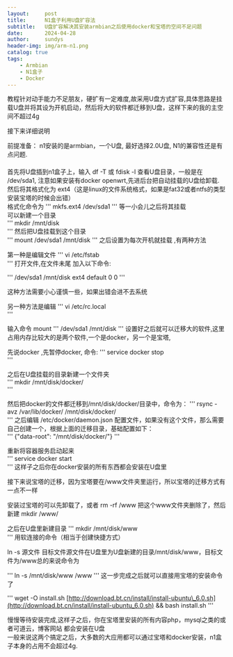 ```yaml
---
layout:     post
title:      N1盒子利用U盘扩容法
subtitle:   U盘扩容解决其安装armbian之后使用docker和宝塔的空间不足问题 
date:       2024-04-28
author:     sundys
header-img: img/arm-n1.png
catalog: true
tags:
    - Armbian
    - N1盒子
    - Docker	
---
```




 
 


教程针对动手能力不足朋友，硬扩有一定难度,故采用U盘方式扩容,具体思路是挂载U盘并将其设为开机启动，然后将大的软件都迁移到U盘，这样下来的我的主空间不超过4g

接下来详细说明  

前提准备：  n1安装的是armbian，一个U盘, 最好选择2.0U盘, N1的兼容性还是有点问题.

####

首先将U盘插到n1盒子上，输入 df -T 或 fdisk -l  查看U盘目录，一般是在 /dev/sda1, 注意如果安装有docker openwrt,先进后台把自动挂载的U盘给卸载.
然后将其格式化为 ext4（这是linux的文件系统格式，如果是fat32或者ntfs的类型安装宝塔的时候会出错）  
格式化命令为 
'''
mkfs.ext4 /dev/sda1
'''
等一小会儿之后将其挂载  
可以新建一个目录  
'''
mkdir /mnt/disk  
'''
然后把U盘挂载到这个目录  
'''
mount /dev/sda1 /mnt/disk
'''
之后设置为每次开机就挂载 ,有两种方法  

第一种是编辑文件 
'''
vi /etc/fstab  
'''
打开文件,在文件未尾 加入以下命令:

'''
/dev/sda1 /mnt/disk ext4 default 0 0
'''

这种方法需要小心谨慎一些，如果出错会进不去系统  

另一种方法是编辑 
'''
vi /etc/rc.local  
'''

输入命令 mount
'''
/dev/sda1 /mnt/disk
'''
设置好之后就可以迁移大的软件,这里占用内存比较大的是两个软件,一个是docker，另一个是宝塔,

先说docker ,先暂停docker, 命令:
'''
service docker stop  
'''

之后在U盘挂载的目录新建一个文件夹  
'''
mkdir /mnt/disk/docker/  
'''

然后把docker的文件都迁移到/mnt/disk/docker/目录中，命令为：
 '''
rsync -avz /var/lib/docker/ /mnt/disk/docker/  
'''
之后编辑 /etc/docker/daemon.json 配置文件，如果没有这个文件，那么需要自己创建一个，根据上面的迁移目录，基础配置如下：  
'''
{"data-root": "/mnt/disk/docker/"} 
 '''
  
重新将容器服务启动起来  
'''
service docker start  
'''
这样子之后你在docker安装的所有东西都会安装在U盘里

接下来说宝塔的迁移，因为宝塔要在/www文件夹里运行，所以宝塔的迁移方式有一点不一样  

安装过宝塔的可以先卸载了，或者 rm -rf /www 把这个www文件夹删除了，然后新建 mkdir /www/

之后在U盘里新建目录 
'''
mkdir /mnt/disk/www  
'''
用软连接的命令（相当于创建快捷方式）

ln -s 源文件 目标文件源文件在U盘里为U盘新建的目录/mnt/disk/www，目标文件为/www总的来说命令为

 '''
ln -s /mnt/disk/www /www
'''
这一步完成之后就可以直接用宝塔的安装命令了

'''
wget -O install.sh [http://download.bt.cn/install/install-ubuntu\_6.0.sh](http://download.bt.cn/install/install-ubuntu_6.0.sh) && bash install.sh
'''

慢慢等待安装完成,这样子之后，你在宝塔里安装的所有内容php，mysql之类的或者可道云，博客网站 都会安装在U盘  
一般来说这两个搞定之后，大多数的大应用都可以通过宝塔和docker安装，n1盒子本身的占用不会超过4g.


